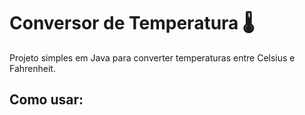 # Conversor de Temperatura 🌡️

Projeto simples em Java para converter temperaturas entre Celsius e Fahrenheit.

## Como usar:
